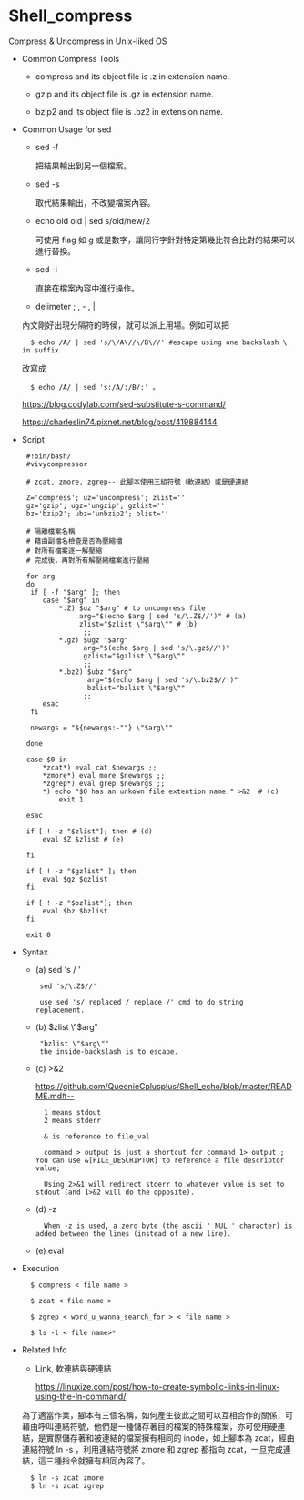 # Shell_compress
Compress &amp; Uncompress in Unix-liked OS

* Common Compress Tools

    * compress and its object file is .z in extension name.

    * gzip and its object file is .gz in extension name.

    * bzip2 and its object file is .bz2 in extension name.
    
* Common Usage for sed

   * sed -f
   
      把結果輸出到另一個檔案。
      
   * sed -s
   
      取代結果輸出，不改變檔案內容。
      
   * echo old old | sed s/old/new/2
      
      可使用 flag 如 g 或是數字，讓同行字針對特定第幾比符合比對的結果可以進行替換。
          
   * sed -i
   
      直接在檔案內容中進行操作。
      
   * delimeter ; , - , |
   
   內文剛好出現分隔符的時侯，就可以派上用場。例如可以把
   
        $ echo /A/ | sed 's/\/A\//\/B\//' #escape using one backslash \ in suffix
        
   改寫成 
   
        $ echo /A/ | sed 's:/A/:/B/:' 。
 
   https://blog.codylab.com/sed-substitute-s-command/

   https://charleslin74.pixnet.net/blog/post/419884144

* Script

       #!bin/bash/
       #vivycompressor

       # zcat, zmore, zgrep-- 此腳本使用三組符號（軟連結）或是硬連結

       Z='compress'; uz='uncompress'; zlist=''
       gz='gzip'; ugz='ungzip'; gzlist=''
       bz='bzip2'; ubz='unbzip2'; blist=''

       # 隔離檔案名稱
       # 藉由副檔名檢查是否為壓縮檔
       # 對所有檔案逐一解壓縮
       # 完成後，再對所有解壓縮檔案進行壓縮

       for arg
       do
        if [ -f "$arg" ]; then
           case "$arg" in
               *.Z) $uz "$arg" # to uncompress file
                    arg="$(echo $arg | sed 's/\.Z$//')" # (a)
                    zlist="$zlist \"$arg\"" # (b)
                     ;;
               *.gz) $ugz "$arg"
                     arg="$(echo $arg | sed 's/\.gz$//')"
                     gzlist="$gzlist \"$arg\""
                     ;;
               *.bz2) $ubz "$arg"
                      arg="$(echo $arg | sed 's/\.bz2$//')"
                      bzlist="bzlist \"$arg\""
                     ;;
           esac
        fi

        newargs = "${newargs:-""} \"$arg\""

       done

       case $0 in
           *zcat*) eval cat $newargs ;;
           *zmore*) eval more $newargs ;;
           *zgrep*) eval grep $newargs ;;
           *) echo "$0 has an unkown file extention name." >&2  # (c)
               exit 1

       esac

       if [ ! -z "$zlist"]; then # (d)
           eval $Z $zlist # (e)

       fi 

       if [ ! -z "$gzlist" ]; then
           eval $gz $gzlist
       fi

       if [ ! -z "$bzlist"]; then
           eval $bz $bzlist
       fi

       exit 0


* Syntax

  * (a)  sed 's  /  '
  
         sed 's/\.Z$//'
  
         use sed 's/ replaced / replace /' cmd to do string replacement.
  
  * (b) $zlist \"$arg\"
  
         "bzlist \"$arg\""  
         the inside-backslash is to escape. 
  
  * (c) >&2
  
     https://github.com/QueenieCplusplus/Shell_echo/blob/master/README.md#--
  
          1 means stdout
          2 means stderr
          
          & is reference to file_val
  
          command > output is just a shortcut for command 1> output ; You can use &[FILE_DESCRIPTOR] to reference a file descriptor value; 

          Using 2>&1 will redirect stderr to whatever value is set to stdout (and 1>&2 will do the opposite).
  
  * (d) -z
  
          When -z is used, a zero byte (the ascii ' NUL ' character) is added between the lines (instead of a new line).
  
  * (e) eval


* Execution

        $ compress < file name >
        
        $ zcat < file name >
        
        $ zgrep < word_u_wanna_search_for > < file name >

        $ ls -l < file name>*

* Related Info
 
  * Link, 軟連結與硬連結
  
    https://linuxize.com/post/how-to-create-symbolic-links-in-linux-using-the-ln-command/
  
   為了適當作業，腳本有三個名稱，如何產生彼此之間可以互相合作的關係，可藉由呼叫連結符號，他們是一種儲存著目的檔案的特殊檔案，亦可使用硬連結，是實際儲存著和被連結的檔案擁有相同的 inode，如上腳本為 zcat，經由連結符號 ln -s ，利用連結符號將 zmore 和 zgrep 都指向 zcat，一旦完成連結，這三種指令就擁有相同內容了。
   
        $ ln -s zcat zmore
        $ ln -s zcat zgrep


